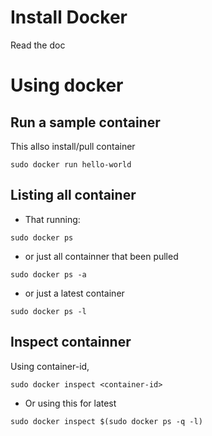 # Install Docker

Read the doc

# Using docker

## Run a sample container

This allso install/pull container

```
sudo docker run hello-world
```

## Listing all container

- That running:

```
sudo docker ps
```

- or just all containner that been pulled

```
sudo docker ps -a
```

- or just a latest container

```
sudo docker ps -l
```

## Inspect containner

Using container-id, 

```
sudo docker inspect <container-id>
```

- Or using this for latest

```
sudo docker inspect $(sudo docker ps -q -l)
```

